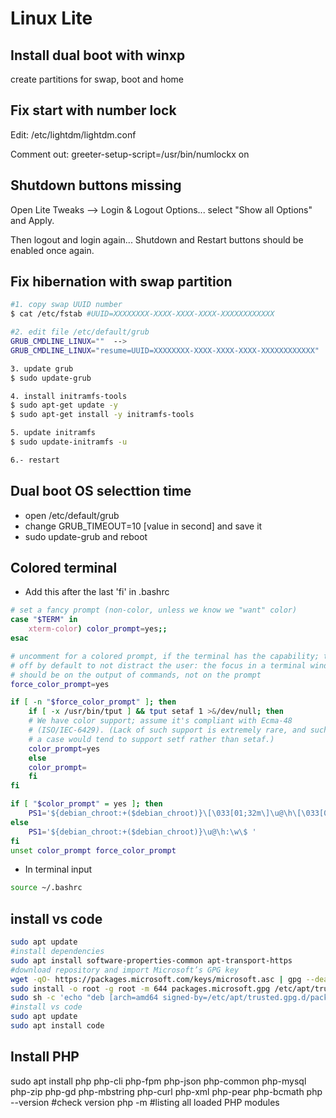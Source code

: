 # Linux Lite

## Install dual boot with winxp
create partitions for swap, boot and home

## Fix start with number lock
Edit: /etc/lightdm/lightdm.conf

Comment out: greeter-setup-script=/usr/bin/numlockx on

## Shutdown buttons missing
Open Lite Tweaks --> Login & Logout Options... select "Show all Options" and Apply. 

Then logout and login again... Shutdown and Restart buttons should be enabled once again.

## Fix hibernation with swap partition
```bash
#1. copy swap UUID number
$ cat /etc/fstab #UUID=XXXXXXXX-XXXX-XXXX-XXXX-XXXXXXXXXXXX

#2. edit file /etc/default/grub
GRUB_CMDLINE_LINUX=""  -->
GRUB_CMDLINE_LINUX="resume=UUID=XXXXXXXX-XXXX-XXXX-XXXX-XXXXXXXXXXXX"

3. update grub
$ sudo update-grub

4. install initramfs-tools
$ sudo apt-get update -y
$ sudo apt-get install -y initramfs-tools

5. update initramfs
$ sudo update-initramfs -u

6.- restart
```

## Dual boot OS selecttion time
  * open /etc/default/grub
  * change GRUB_TIMEOUT=10 [value in second] and save it
  * sudo update-grub and reboot

## Colored terminal
  * Add this after the last 'fi' in .bashrc
```bash
# set a fancy prompt (non-color, unless we know we "want" color)
case "$TERM" in
    xterm-color) color_prompt=yes;;
esac

# uncomment for a colored prompt, if the terminal has the capability; turned
# off by default to not distract the user: the focus in a terminal window
# should be on the output of commands, not on the prompt
force_color_prompt=yes

if [ -n "$force_color_prompt" ]; then
    if [ -x /usr/bin/tput ] && tput setaf 1 >&/dev/null; then
    # We have color support; assume it's compliant with Ecma-48
    # (ISO/IEC-6429). (Lack of such support is extremely rare, and such
    # a case would tend to support setf rather than setaf.)
    color_prompt=yes
    else
    color_prompt=
    fi
fi

if [ "$color_prompt" = yes ]; then
    PS1='${debian_chroot:+($debian_chroot)}\[\033[01;32m\]\u@\h\[\033[00m\]:\[\033[01;34m\]\w\[\033[00m\]\$ '
else
    PS1='${debian_chroot:+($debian_chroot)}\u@\h:\w\$ '
fi
unset color_prompt force_color_prompt
```
  * In terminal input
```bash
source ~/.bashrc
```

## install vs code
```bash
sudo apt update
#install dependencies
sudo apt install software-properties-common apt-transport-https
#download repository and import Microsoft’s GPG key
wget -qO- https://packages.microsoft.com/keys/microsoft.asc | gpg --dearmor > packages.microsoft.gpg
sudo install -o root -g root -m 644 packages.microsoft.gpg /etc/apt/trusted.gpg.d/
sudo sh -c 'echo "deb [arch=amd64 signed-by=/etc/apt/trusted.gpg.d/packages.microsoft.gpg] https://packages.microsoft.com/repos/vscode stable main" > /etc/apt/sources.list.d/vscode.list'
#install vs code
sudo apt update
sudo apt install code
```

## Install PHP
sudo apt install php php-cli php-fpm php-json php-common php-mysql php-zip php-gd php-mbstring php-curl php-xml php-pear php-bcmath
php --version #check version
php -m #listing all loaded PHP modules

